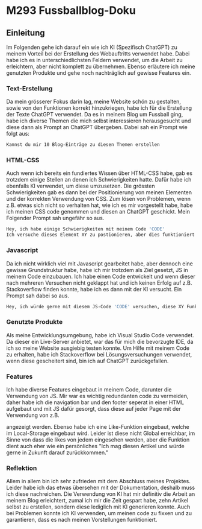 # M293 Fussballblog-Doku

## Einleitung

Im Folgenden gehe ich darauf ein wie ich KI (Spezifisch ChatGPT) zu meinem Vorteil bei der Erstellung des Webauftritts verwendet habe. Dabei habe ich es in unterschiedlichsten Feldern verwendet, um die Arbeit zu erleichtern, aber nicht komplett zu übernehmen. Ebenso erläutere ich meine genutzten Produkte und gehe noch nachträglich auf gewisse Features ein.

### Text-Erstellung

Da mein grösserer Fokus darin lag, meine Website schön zu gestalten, sowie von den Funktionen korrekt hinzukriegen, habe ich für die Erstellung der Texte ChatGPT verwendet. Da es in meinem Blog um Fussball ging, habe ich diverse Themen die mich selbst interessieren herausgesucht und diese dann als Prompt an ChatGPT übergeben. Dabei sah ein Prompt wie folgt aus:

```bash
Kannst du mir 10 Blog-Einträge zu diesen Themen erstellen
```

### HTML-CSS

Auch wenn ich bereits ein fundiertes Wissen über HTML-CSS habe, gab es trotzdem einige Stellen an denen ich Schwierigkeiten hatte. Dafür habe ich ebenfalls KI verwendet, um diese umzusetzen. Die grössten Schwierigkeiten gab es dann bei der Positionierung von meinen Elementen und der korrekten Verwendung von CSS.
Zum lösen von Problemen, wenn z.B. etwas sich nicht so verhalten hat, wie ich es mir vorgestellt habe, habe ich meinen CSS code genommen und diesen an ChatGPT geschickt. Mein Folgender Prompt sah ungefähr so aus.

```bash
Hey, ich habe einige Schwierigkeiten mit meinem Code 'CODE'
Ich versuche dieses Element XY zu postionieren, aber dies funktioniert nicht ganz, hast du einen Lösungsansatz?
```

### Javascript

Da ich nicht wirklich viel mit Javascript gearbeitet habe, aber dennoch eine gewisse Grundstruktur habe, habe ich mir trotzdem als Ziel gesetzt, JS in meinem Code einzubauen. Ich habe einen Code entwickelt und wenn dieser nach mehreren Versuchen nicht geklappt hat und ich keinen Erfolg auf z.B. Stackoverflow finden konnte, habe ich es dann mit der KI versucht. Ein Prompt sah dabei so aus.

```bash
Hey, ich würde gerne mit diesem JS-Code 'CODE' versuchen, diese XY Funktion zu erreichen, aber irgendwie passiert dieses unerwartete Verhalten, kannst du mir weiterhelfen?
```

### Genutzte Produkte

Als meine Entwicklungsumgebung, habe ich Visual Studio Code verwendet. Da dieser ein Live-Server anbietet, war das für mich die bevorzugte IDE, da ich so meine Website ausgiebig testen konnte.
Um Hilfe mit meinem Code zu erhalten, habe ich Stackoverflow bei Lösungsversuchungen verwendet, wenn diese gescheitert sind, bin ich auf ChatGPT zurückgefallen.

### Features

Ich habe diverse Features eingebaut in meinem Code, darunter die Verwendung von JS. Mir war es wichtig redundanten code zu vermeiden, daher habe ich die navigation bar und den footer seperat in einer HTML aufgebaut und mit JS dafür gesorgt, dass diese auf jeder Page mit der Verwendung von z.B. <Footer/> angezeigt werden.
Ebenso habe ich eine Like-Funktion eingebaut, welche im Local-Storage eingebaut wird. Leider ist diese nicht Global erreichbar, im Sinne von dass die likes von jedem eingesehen werden, aber die Funktion dient auch eher wie ein persönliches "Ich mag diesen Artikel und würde gerne in Zukunft darauf zurückkommen."

### Reflektion

Allem in allem bin ich sehr zufrieden mit dem Abschluss meines Projektes. Leider habe ich das etwas übersehen mit der Dokumentation, deshalb muss ich diese nachreichen. Die Verwendung von KI hat mir definitiv die Arbeit an meinem Blog erleichtert, zumal ich mir die Zeit gespart habe, zehn Artikel selbst zu erstellen, sondern diese lediglich mit KI generieren konnte. Auch bei Problemen konnte ich KI verwenden, um meinen code zu fixxen und zu garantieren, dass es nach meinen Vorstellungen funktioniert.
